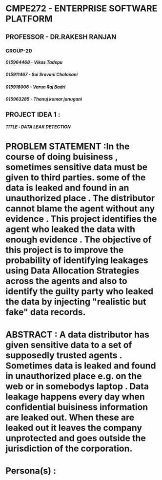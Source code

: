 # CMPE272 - ENTERPRISE SOFTWARE PLATFORM
## PROFESSOR - DR.RAKESH RANJAN
### GROUP-20
 ##### 015964468 - Vikas Tadepu
 ##### 015911467 - Sai Sravani Chalasani
 ##### 015918006 - Varun Raj Badri
 ##### 015963285 - Thanuj kumar janugani
  
## PROJECT IDEA 1 : 
   
   ##### TITLE : DATA LEAK DETECTION
   # PROBLEM STATEMENT :In the course of doing buisiness , sometimes sensitive data must be given to third parties. some of the data is leaked and found in an unauthorized place . The distributor cannot blame the agent without any evidence . This project identifies the agent who leaked the data with enough evidence . The objective of this project is to improve the probability of identifying leakages using Data Allocation Strategies across the agents and also to identify the guilty party who leaked the data by injecting "realistic but fake" data records.
   # ABSTRACT : A data distributor has given sensitive data to a set of supposedly trusted agents . Sometimes data is leaked and found in unauthorized place e.g. on the web or in somebodys laptop . Data leakage happens every day when confidential buisiness information are leaked out. When these are leaked out it leaves the company unprotected and goes outside the jurisdiction of the corporation.
   # Persona(s) : 
   

